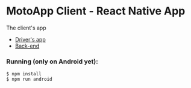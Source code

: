 # MotoApp Client - React Native App

The client's app

* [Driver's app](https://github.com/mdelclaro/motoappdriver-mobile)
* [Back-end](https://github.com/mdelclaro/motoapp-backend)

### Running (only on Android yet):
``` 
$ npm install 
$ npm run android
```

